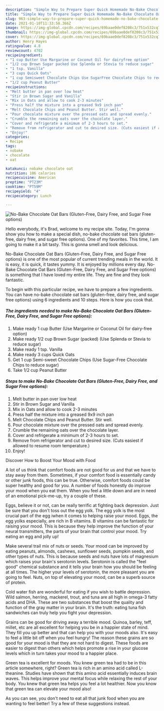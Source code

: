 ```yaml
---
description: "Simple Way to Prepare Super Quick Homemade No-Bake Chocolate Oat Bars (Gluten-Free, Dairy Free, and Sugar Free options)"
title: "Simple Way to Prepare Super Quick Homemade No-Bake Chocolate Oat Bars (Gluten-Free, Dairy Free, and Sugar Free options)"
slug: 963-simple-way-to-prepare-super-quick-homemade-no-bake-chocolate-oat-bars-gluten-free-dairy-free-and-sugar-free-options
date: 2021-01-10T11:33:58.366Z
image: https://img-global.cpcdn.com/recipes/69baae0def8208c3/751x532cq70/no-bake-chocolate-oat-bars-gluten-free-dairy-free-and-sugar-free-options-recipe-main-photo.jpg
thumbnail: https://img-global.cpcdn.com/recipes/69baae0def8208c3/751x532cq70/no-bake-chocolate-oat-bars-gluten-free-dairy-free-and-sugar-free-options-recipe-main-photo.jpg
cover: https://img-global.cpcdn.com/recipes/69baae0def8208c3/751x532cq70/no-bake-chocolate-oat-bars-gluten-free-dairy-free-and-sugar-free-options-recipe-main-photo.jpg
author: Henry Hayes
ratingvalue: 4.8
reviewcount: 4702
recipeingredient:
- "1 cup Butter Use Margarine or Coconut Oil for dairyfree option"
- "1/2 cup Brown Sugar packed Use Splenda or Stevia to reduce sugar"
- "1 tsp. Vanilla"
- "3 cups Quick Oats"
- "1 cup Semisweet Chocolate Chips Use SugarFree Chocolate Chips to reduce sugar"
- "1/2 cup Peanut Butter"
recipeinstructions:
- "Melt butter in pan over low heat"
- "Stir in Brown Sugar and Vanilla"
- "Mix in Oats and allow to cook 2-3 minutes"
- "Press half the mixture into a greased 9x9 inch pan"
- "Melt Chocolate Chips and Peanut Butter. Stir well."
- "Pour chocolate mixture over the pressed oats and spread evenly."
- "Crumble the remaining oats over the chocolate layer."
- "Cover and refrigerate a minimum of 2-3 hours to set."
- "Remove from refrigerator and cut to desired size. (Cuts easiest if allowed to resume room temperature.)"
- "Enjoy!"
categories:
- Recipe
tags:
- nobake
- chocolate
- oat

katakunci: nobake chocolate oat 
nutrition: 106 calories
recipecuisine: American
preptime: "PT23M"
cooktime: "PT59M"
recipeyield: "4"
recipecategory: Lunch

---
```



![No-Bake Chocolate Oat Bars (Gluten-Free, Dairy Free, and Sugar Free options)](https://img-global.cpcdn.com/recipes/69baae0def8208c3/751x532cq70/no-bake-chocolate-oat-bars-gluten-free-dairy-free-and-sugar-free-options-recipe-main-photo.jpg)

Hello everybody, it's Brad, welcome to my recipe site. Today, I'm gonna show you how to make a special dish, no-bake chocolate oat bars (gluten-free, dairy free, and sugar free options). One of my favorites. This time, I am going to make it a bit tasty. This is gonna smell and look delicious.

No-Bake Chocolate Oat Bars (Gluten-Free, Dairy Free, and Sugar Free options) is one of the most popular of current trending meals in the world. It is easy, it is quick, it tastes yummy. It is enjoyed by millions every day. No-Bake Chocolate Oat Bars (Gluten-Free, Dairy Free, and Sugar Free options) is something that I have loved my entire life. They are fine and they look fantastic.




To begin with this particular recipe, we have to prepare a few ingredients. You can have no-bake chocolate oat bars (gluten-free, dairy free, and sugar free options) using 6 ingredients and 10 steps. Here is how you cook that.

<!--inarticleads1-->

##### The ingredients needed to make No-Bake Chocolate Oat Bars (Gluten-Free, Dairy Free, and Sugar Free options):

1. Make ready 1 cup Butter (Use Margarine or Coconut Oil for dairy-free option)
1. Make ready 1/2 cup Brown Sugar (packed) (Use Splenda or Stevia to reduce sugar)
1. Make ready 1 tsp. Vanilla
1. Make ready 3 cups Quick Oats
1. Get 1 cup Semi-sweet Chocolate Chips (Use Sugar-Free Chocolate Chips to reduce sugar)
1. Take 1/2 cup Peanut Butter




<!--inarticleads2-->

##### Steps to make No-Bake Chocolate Oat Bars (Gluten-Free, Dairy Free, and Sugar Free options):

1. Melt butter in pan over low heat
1. Stir in Brown Sugar and Vanilla
1. Mix in Oats and allow to cook 2-3 minutes
1. Press half the mixture into a greased 9x9 inch pan
1. Melt Chocolate Chips and Peanut Butter. Stir well.
1. Pour chocolate mixture over the pressed oats and spread evenly.
1. Crumble the remaining oats over the chocolate layer.
1. Cover and refrigerate a minimum of 2-3 hours to set.
1. Remove from refrigerator and cut to desired size. (Cuts easiest if allowed to resume room temperature.)
1. Enjoy!




Discover How to Boost Your Mood with Food


A lot of us think that comfort foods are not good for us and that we have to stay away from them. Sometimes, if your comfort food is essentially candy or other junk foods, this can be true. Otherwise, comfort foods could be super healthy and good for you. A number of foods honestly do improve your mood when you eat them. When you feel a little down and are in need of an emotional pick-me-up, try a couple of these.

Eggs, believe it or not, can be really terrific at fighting back depression. Just be sure that you don't toss out the egg yolk. The egg yolk is the most crucial part of the egg iwhen it comes to helping raise your mood. Eggs, the egg yolks especially, are rich in B vitamins. B vitamins can be fantastic for raising your mood. This is because they help improve the function of your neural transmitters, the parts of your brain that control your mood. Try eating an egg and jolly up!

Make several trail mix of nuts or seeds. Your mood can be improved by eating peanuts, almonds, cashews, sunflower seeds, pumpkin seeds, and other types of nuts. This is because seeds and nuts have lots of magnesium which raises your brain's serotonin levels. Serotonin is called the "feel good" chemical substance and it tells your brain how you should be feeling at all times. The higher your levels of serotonin, the more pleasant you are going to feel. Nuts, on top of elevating your mood, can be a superb source of protein.

Cold water fish are wonderful for eating if you wish to battle depression. Wild salmon, herring, mackerel, trout, and tuna are all high in omega-3 fatty acids and DHA. These are two substances that boost the quality and function of the gray matter in your brain. It's the truth: eating tuna fish sandwiches can truly help you fight your depression. 

Grains can be good for driving away a terrible mood. Quinoa, barley, teff, millet, etc are all excellent for helping you be in a happier state of mind. They fill you up better and that can help you with your moods also. It's easy to feel a little bit off when you feel hungry! The reason these grains are so good for your mood is that they are not hard to digest. These foods are easier to digest than others which helps promote a rise in your glucose levels which in turn takes your mood to a happier place.

Green tea is excellent for moods. You knew green tea had to be in this article somewhere, right? Green tea is rich in an amino acid called L-theanine. Studies have shown that this amino acid essentially induces brain waves. This helps improve your mental focus while relaxing the rest of your body. You knew that green tea helps you feel a lot healthier. Now you know that green tea can elevate your mood also!

As you can see, you don't need to eat all that junk food when you are wanting to feel better! Try  a few  of  these  suggestions  instead.

